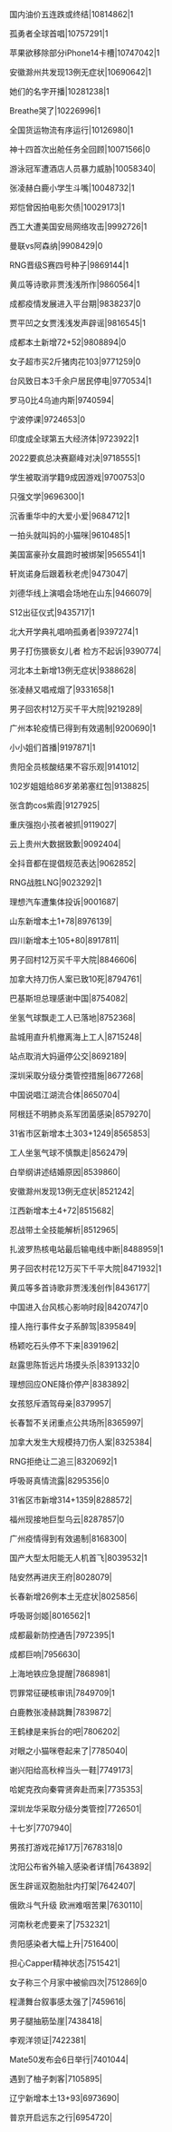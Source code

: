 国内油价五连跌或终结|10814862|1

孤勇者全球首唱|10757291|1

苹果欲移除部分iPhone14卡槽|10747042|1

安徽滁州共发现13例无症状|10690642|1

她们的名字开播|10281238|1

Breathe哭了|10226996|1

全国货运物流有序运行|10126980|1

神十四首次出舱任务全回顾|10071566|0

游泳冠军遭酒店人员暴力威胁|10058340|

张凌赫白鹿小学生斗嘴|10048732|1

郑恺曾因拍电影欠债|10029173|1

西工大遭美国安局网络攻击|9992726|1

曼联vs阿森纳|9908429|0

RNG晋级S赛四号种子|9869144|1

黄瓜等诗歌非贾浅浅所作|9860564|1

成都疫情发展进入平台期|9838237|0

贾平凹之女贾浅浅发声辟谣|9816545|1

成都本土新增72+52|9808894|0

女子超市买2斤猪肉花103|9771259|0

台风致日本3千余户居民停电|9770534|1

罗马0比4乌迪内斯|9740594|

宁波停课|9724653|0

印度成全球第五大经济体|9723922|1

2022要疯总决赛巅峰对决|9718555|1

学生被取消学籍9成因游戏|9700753|0

只强文学|9696300|1

沉香重华中的大爱小爱|9684712|1

一拍头就叫妈的小猫咪|9610485|1

美国富豪孙女晨跑时被绑架|9565541|1

轩岚诺身后跟着秋老虎|9473047|

刘德华线上演唱会场地在山东|9466079|

S12出征仪式|9435717|1

北大开学典礼唱响孤勇者|9397274|1

男子打伤猥亵女儿者 检方不起诉|9390774|

河北本土新增13例无症状|9388628|

张凌赫又唱戒烟了|9331658|1

男子回农村12万买千平大院|9219289|

广州本轮疫情已得到有效遏制|9200690|1

小小姐们首播|9197871|1

贵阳全员核酸结果不容乐观|9141012|

102岁姐姐给86岁弟弟塞红包|9138825|

张含韵cos紫霞|9127925|

重庆强抱小孩者被抓|9119027|

云上贵州大数据致歉|9092404|

全抖音都在提倡规范表达|9062852|

RNG战胜LNG|9023292|1

理想汽车遭集体投诉|9001687|

山东新增本土1+78|8976139|

四川新增本土105+80|8917811|

男子回村12万买千平大院|8846606|

加拿大持刀伤人案已致10死|8794761|

巴基斯坦总理感谢中国|8754082|

坐氢气球飘走工人已落地|8752368|

盐城用直升机撤离海上工人|8715248|

站点取消大妈逼停公交|8692189|

深圳采取分级分类管控措施|8677268|

中国说唱江湖流合体|8650704|

阿根廷不明肺炎系军团菌感染|8579270|

31省市区新增本土303+1249|8565853|

工人坐氢气球不慎飘走|8562479|

白举纲讲述结婚原因|8539860|

安徽滁州发现13例无症状|8521242|

江西新增本土4+72|8515682|

忍战带土全技能解析|8512965|

扎波罗热核电站最后输电线中断|8488959|1

男子回农村花12万买下千平大院|8471932|1

黄瓜等多首诗歌非贾浅浅创作|8436177|

中国进入台风核心影响时段|8420747|0

撞人拖行事件女子系醉驾|8395849|

杨颖吃石头停不下来|8391962|

赵露思陈哲远片场摸头杀|8391332|0

理想回应ONE降价停产|8383892|

女孩怒斥酒驾母亲|8379957|

长春暂不关闭重点公共场所|8365997|

加拿大发生大规模持刀伤人案|8325384|

RNG拒绝让二追三|8320692|1

呼吸哥真情流露|8295356|0

31省区市新增314+1359|8288572|

福州现接地巨型乌云|8287857|0

广州疫情得到有效遏制|8168300|

国产大型太阳能无人机首飞|8039532|1

陆安然再进庆王府|8028079|

长春新增26例本土无症状|8025856|

呼吸哥剑姬|8016562|1

成都最新防控通告|7972395|1

成都巨响|7956630|

上海地铁应急提醒|7868981|

罚罪常征硬核审讯|7849709|1

白鹿教张凌赫跳舞|7839872|

王鹤棣是来拆台的吧|7806202|

对眼之小猫咪卷起来了|7785040|

谢兴阳给高秋梓当头一鞋|7749173|

哈妮克孜向秦霄贤奔赴而来|7735353|

深圳龙华采取分级分类管控|7726501|

十七岁|7707940|

男孩打游戏花掉17万|7678318|0

沈阳公布省外输入感染者详情|7643892|

医生辟谣双胞胎肚内打架|7642407|

俄欧斗气升级 欧洲难咽苦果|7630110|

河南秋老虎要来了|7532321|

贵阳感染者大幅上升|7516400|

担心Capper精神状态|7515421|

女子称三个月家中被偷四次|7512869|0

程潇舞台叙事感太强了|7459616|

男子腿抽筋坠崖|7438418|

李观洋领证|7422381|

Mate50发布会6日举行|7401044|

遇到了柚子刺客|7105895|

辽宁新增本土13+93|6973690|

普京开启远东之行|6954720|

